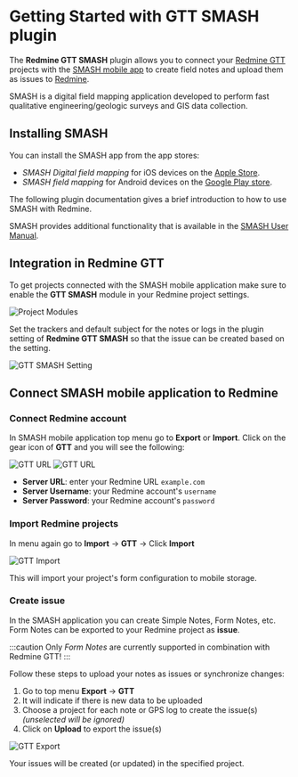 # Getting Started with GTT SMASH plugin

The **Redmine GTT SMASH** plugin allows you to connect your [Redmine GTT](https://gtt-project.org/)
projects with the [SMASH mobile app](https://www.geopaparazzi.org/smash/index.html)
to create field notes and upload them as issues to [Redmine](https://redmine.org/).

SMASH is a digital field mapping application developed to perform fast
qualitative engineering/geologic surveys and GIS data collection.

## Installing SMASH

You can install the SMASH app from the app stores:

* *SMASH Digital field mapping* for iOS devices on the [Apple Store](https://apps.apple.com/us/app/smash-digital-field-mapping/id1475079936).
* *SMASH field mapping* for Android devices on the [Google Play store](https://play.google.com/store/apps/details?id=eu.hydrologis.smash&hl=en).

The following plugin documentation gives a brief introduction to how to use
SMASH with Redmine.

SMASH provides additional functionality that is available in the [SMASH User Manual](https://www.geopaparazzi.org/smash/index.html).

## Integration in Redmine GTT

To get projects connected with the SMASH mobile application make sure to enable
the **GTT SMASH** module in your Redmine project settings.

![Project Modules](project_modules.png)


Set the trackers and default subject for the notes or logs in the plugin setting
of **Redmine GTT SMASH** so that the issue can be created based on the setting.

![GTT SMASH Setting](gtt_smash_setting.png)



## Connect SMASH mobile application to Redmine

### Connect Redmine account

In SMASH mobile application top menu go to **Export** or **Import**. Click on
the gear icon of **GTT** and you will see the following:

![GTT URL](import_setting.png) ![GTT URL](gtt_url.png)

* **Server URL**: enter your Redmine URL `example.com`
* **Server Username**: your Redmine account's `username`
* **Server Password**: your Redmine account's `password`

### Import Redmine projects

In menu again go to **Import** &#8594; **GTT** &#8594; Click **Import**

![GTT Import](gtt_import.png)

This will import your project's form configuration to mobile storage.

### Create issue

In the SMASH application you can create Simple Notes, Form Notes, etc. Form
Notes can be exported to your Redmine project as **issue**.

:::caution
Only *Form Notes* are currently supported in combination with Redmine GTT!
:::

Follow these steps to upload your notes as issues or synchronize changes:

1. Go to top menu **Export** &#8594; **GTT**
2. It will indicate if there is new data to be uploaded
3. Choose a project for each note or GPS log to create the issue(s)
   *(unselected will be ignored)*
4. Click on **Upload** to export the issue(s)

![GTT Export](gtt_export.png)

Your issues will be created (or updated) in the specified project.
